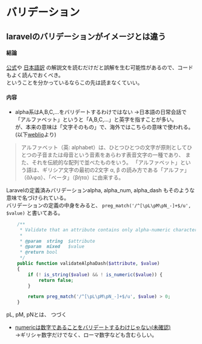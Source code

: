 # バリデーション

## laravelのバリデーションがイメージとは違う
#### 結論
[公式](https://laravel.com/)や
[日本語訳](https://readouble.com/laravel/5.5/ja/validation.html#available-validation-rules)
の解説文を読むだけだと誤解を生む可能性があるので、コードもよく読んでおくべき。  
ということを分かっているならこの先は読まなくていい。  

#### 内容

* alpha系はA,B,C,...をバリデートするわけではない
→日本語の日常会話で「アルファベット」というと「A,B,C,...」と英字を指すことが多い。  
が、本来の意味は「文字そのもの」で、海外ではこちらの意味で使われる。
(以下[weblio](https://www.weblio.jp/content/%E3%82%A2%E3%83%AB%E3%83%95%E3%82%A1%E3%83%99%E3%83%83%E3%83%88)より)
>アルファベット（英: alphabet）は、ひとつひとつの文字が原則としてひとつの子音または母音という音素をあらわす表音文字の一種であり、
また、それを伝統的な配列で並べたものをいう。
「アルファベット」という語は、ギリシア文字の最初の2文字 α, β の読み方である「アルファ」（ἄλφα）、「ベータ」（βήτα）に由来する。

Laravelの定義済みバリデーションalpha, alpha_num, alpha_dash もそのような意味で名づけられている。  
バリデーションの定義の中身をみると、 `preg_match('/^[\pL\pM\pN_-]+$/u', $value)` と書いてある。

```php
    /**
     * Validate that an attribute contains only alpha-numeric characters, dashes, and underscores.
     *
     * @param  string  $attribute
     * @param  mixed   $value
     * @return bool
     */
    public function validateAlphaDash($attribute, $value)
    {
        if (! is_string($value) && ! is_numeric($value)) {
            return false;
        }

        return preg_match('/^[\pL\pM\pN_-]+$/u', $value) > 0;
    }
```
pL, pM, pNとは、
つづく


* [numericは数字であることをバリデートするわけじゃない(未確認)](https://hnw.hatenablog.com/entry/20180414)  
→ギリシャ数字だけでなく、ローマ数字なども含むらしい。

